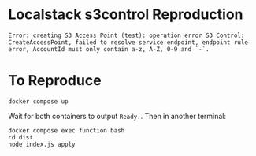Localstack s3control Reproduction
=================================

```
Error: creating S3 Access Point (test): operation error S3 Control: CreateAccessPoint, failed to resolve service endpoint, endpoint rule error, AccountId must only contain a-z, A-Z, 0-9 and `-`.
```

# To Reproduce

```shell
docker compose up
```

Wait for both containers to output `Ready.`. Then in another terminal:

```shell
docker compose exec function bash
cd dist
node index.js apply
```
